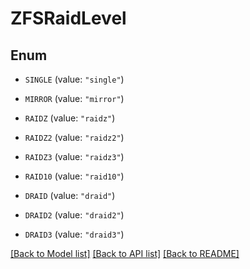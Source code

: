 # ZFSRaidLevel

## Enum


* `SINGLE` (value: `"single"`)

* `MIRROR` (value: `"mirror"`)

* `RAIDZ` (value: `"raidz"`)

* `RAIDZ2` (value: `"raidz2"`)

* `RAIDZ3` (value: `"raidz3"`)

* `RAID10` (value: `"raid10"`)

* `DRAID` (value: `"draid"`)

* `DRAID2` (value: `"draid2"`)

* `DRAID3` (value: `"draid3"`)


[[Back to Model list]](../README.md#documentation-for-models) [[Back to API list]](../README.md#documentation-for-api-endpoints) [[Back to README]](../README.md)


